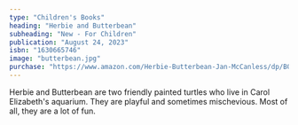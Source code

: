 ```yaml
---
type: "Children's Books"
heading: "Herbie and Butterbean"
subheading: "New - For Children"
publication: "August 24, 2023"
isbn: "1630665746"
image: "butterbean.jpg"
purchase: "https://www.amazon.com/Herbie-Butterbean-Jan-McCanless/dp/B0CGL9TBQ1/ref=sr_1_1?crid=3UDXAZMG8ZDD4&keywords=herbie+and+butterbean&qid=1698709649&sprefix=herbie+and+butterbean%2Caps%2C84&sr=8-1"
---
```

Herbie and Butterbean are two friendly painted turtles who live in Carol Elizabeth's aquarium. They are playful and sometimes mischevious. Most of all, they are a lot of fun.